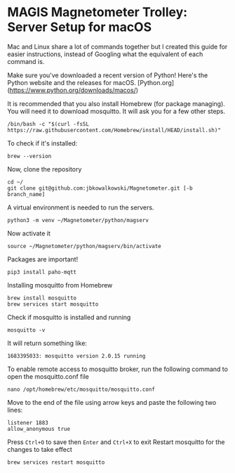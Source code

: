 # MAGIS Magnetometer Trolley: Server Setup for macOS

Mac and Linux share a lot of commands together but I created this guide for easier instructions, instead of Googling what the equivalent of each command is. 

Make sure you've downloaded a recent version of Python! Here's the Python website and the releases for macOS. [Python.org] (https://www.python.org/downloads/macos/)

It is recommended that you also install Homebrew (for package managing). You will need it to download mosquitto. It will ask you for a few other steps. 
```
/bin/bash -c "$(curl -fsSL https://raw.githubusercontent.com/Homebrew/install/HEAD/install.sh)"
```
To check if it's installed:
```
brew --version
```
Now, clone the repository
```
cd ~/
git clone git@github.com:jbkowalkowski/Magnetometer.git [-b branch_name]
```
A virtual environment is needed to run the servers. 
```
python3 -m venv ~/Magnetometer/python/magserv
```
Now activate it
```
source ~/Magnetometer/python/magserv/bin/activate
```
Packages are important!
```
pip3 install paho-mqtt
```
Installing mosquitto from Homebrew
```
brew install mosquitto
brew services start mosquitto
```
Check if mosquitto is installed and running
```
mosquitto -v
```
It will return something like:
```
1683395033: mosquitto version 2.0.15 running
```
To enable remote access to mosquitto broker, run the following command to open the mosquitto.conf file
```
nano /opt/homebrew/etc/mosquitto/mosquitto.conf
```
Move to the end of the file using arrow keys and paste the following two lines:
```
listener 1883
allow_anonymous true
```
Press <code>Ctrl+O</code> to save then <code>Enter</code> and <code>Ctrl+X</code> to exit
Restart mosquitto for the changes to take effect
```
brew services restart mosquitto
```



